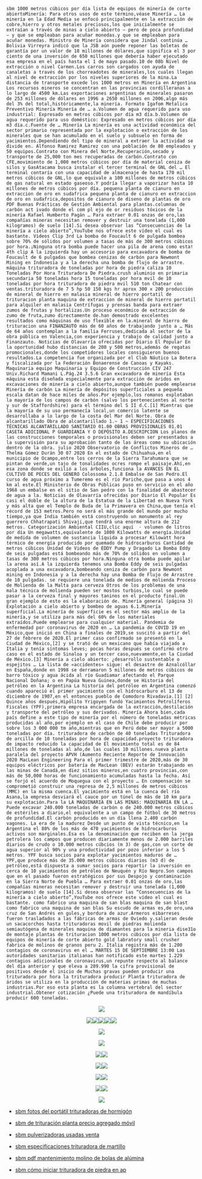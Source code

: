 
```
sbm 1000 metros cúbicos por día lista de equipos de minería de corte abiertoMinería: Para otros usos de este término,véase Minería … La minería en la Edad Media se enfocó principalmente en la extracción de cobre,hierro y otros metales preciosos,los que inicialmente se extraían a través de minas a cielo abierto — pero de poca profundidad — y que se empleaban para acuñar monedas.y que se empleaban para acuñar monedas. Ministro de Minería considera que Jindal continúa … Bolivia Virreyra indicó que la JSB aún puede reponer las boletas de garantía por un valor de 18 millones de dólares,que significa el 3 por ciento de una inversión de 650 millones que debería haber ejecutado esa empresa en el país hasta el 1 de mayo pasado.10 de 08b Nivel de extracción o nivel Carmen.Los carros son cargados con ayuda de canaletas a través de los chorreadotes de minerales,los cuales llegan al nivel de extracción por los niveles superiores de la mina.La distancia de transporte excede los 1000 metros en Minería en Argentina Los recursos mineros se concentran en las provincias cordilleranas a lo largo de 4500 km.Las exportaciones argentinas de minerales pasaron de 253 millones de dólares en 1996 a 2650 millones en 2006,algo más del 3% del total,históricamente,la minería. Formato Igafom Metalica Preventivo Minería Minería de … a.Volumen de agua requerido para uso industrial: Expresado en metros cúbicos por día m3 día.b.Volumen de agua requerido para uso doméstico: Expresado en metros cúbicos por día m3 día.c.Fuente de … Minería La minería es una actividad económica del sector primario representada por la explotación o extracción de los minerales que se han acumulado en el suelo y subsuelo en forma de yacimientos.Dependiendo del tipo de mineral a extraer la actividad se divide en. Alfonso Ramirez Ramirez con una población de 80 empleados y 50 equipos.Contrato con Minera del Norte,Recuperación,secado y transporte de 25,000 ton mes recuperadas de carbón.Contrato con CFE,movimiento de 1,000 metros cúbicos por día de material ceniza de silos y GasAtacama busca instalar el tercer terminal de GNL del … El terminal contaría con una capacidad de almacenaje de hasta 170 mil metros cúbicos de GNL,lo que equivale a 100 millones de metros cúbicos de gas natural en estado gaseoso.Y podría llegar a vaporizar hasta 10 millones de metros cúbicos por día. pequena planta de cianuro en extraccion de oro en sudafrica pequena planta de cianuro en extraccion de oro en sudafrica,depositos de cianuro de diseno de plantas de oro PDF Buenas Prácticas de Gestión Ambiental para plantas.columnas de carbón act ivado donde el com pl ejo de or residuos tóxicos de la minería Rafael Humberto Pagán … Para extraer 0.01 onzas de oro,las compañías mineras necesitan remover y destruir una tonelada (1,000 kilogramos) de suelo [14].Si desea observar las “Consecuencias de la minería a cielo abierto”,YouTube nos ofrece este vídeo el cual es bastante. Videos Clip 3rd La bomba de Foucault 6 de pulgada bombea sobre 70% de sólidos por volumen a tasas de más de 300 metros cúbicos por hora.¡Ninguna otra bomba puede hacer una pila de arena como esta! 4th clip A la izquierda hay un accesorio para excavadora de bomba de Foucault de 6 pulgadas que bombea cenizas de carbón para Newmont Mining en Indonesia y a la derecha una bomba de flujo de arrastre. máquina trituradora de toneladas por hora de piedra caliza 10 Toneladas Por Hora Trituradora De Piedra.crush aluminio en primaria secundaria 50 toneladas hora 15 toneladas por hora mvil de 10 toneladas por hora trituradora de piedra mvil 510 ton Chatear con ventas.trituradora de 7 5 hp 50 150 kgs hr aprox 300 x 200 producción de mineral de hierro en malasia mineral de hierro portatil de trituracion planta maquina de extraccion de mineral de hierro portatil para alquiler en malasia Centrífugas y prensas banda para extraer zumos de frutas y hortalizas.Un proceso económico de extracción de zumo de fruta,zumo directamente de.han demostrado excelentes resultados como máquinas de uso flexible en la.mineral de hierro de trituracion una FINANZAUTO más de 60 años de trabajando junto a … Más de 64 años contemplan a la familia Ferruses,dedicada al sector de la obra pública en Valencia,con experiencia y trabajo de calidad junto a Finanzauto. Noticias de Olavarría ofrecidas por Diario El Popular En la oportunidad hubo distancias de 200 y 500 metros,además de regatas promocionales,donde los competidores locales consiguieron buenos resultados.La competencia fue organizada por el Club Náutico La Botera y fiscalizada por la Federación Bonaerense de Canoas y Kayaks. Maquinaria equipo Maquinaria y Equipo de Construcción CIV 247 Univ.Richard Mamani L.Pág.24 3.5.6 Gran excavadora de minería Esta máquina esta diseñada especialmente para extracción de áridos en excavaciones de minería a cielo abierto,aunque también puede emplearse Minería de carbón La minería de depósitos superficiales a pequeña escala datan de hace miles de años.Por ejemplo,los romanos explotaban la mayoría de los campos de carbón (salvo los pertenecientes al norte y sur de Staffordshire) para el término del S II d.C.[1] Mientras que la mayoría de su uso permanecía local,un comercio latente se desarrollaba a lo largo de la costa del Mar del Norte. Obra de alcantarillado Obra de alcantarillado 1.~ 1 ~ ESPECIFICACIONES TÉCNICAS ALCANTARILLADO SANITARIO 01.00 OBRAS PROVISIONALES 01.01 CASETA ADICIONAL P GUARDIANIA Y O DEPÓSITO A.DESCRIPCION Los planos de las construcciones temporales o provisionales deben ser presentados a la supervisión para su aprobación tanto de las áreas como su ubicación dentro de la obra. julio 2020 Observatorio de Conflictos Mineros de … Thelma Gómez Durán 30 07 2020 En el estado de Chihuahua,en el municipio de Ocampo,entre los cerros de la Sierra Tarahumara que se pintan de verde,un tajo de tonalidades ocres rompe el paisaje.Ahí,en esa zona donde se exilió a los árboles,funciona la AVANCES EN EL CULTIVO DE PECES DEL GENERO Colossoma 2.1.8 Embalse de San Pedro.El curso de agua próximo a Tumeremo es el río Pariche,que pasa a unos 4 km al este.El Ministerio de Obras Públicas puso en servicio en el año 1968 un embalse en el sitio de San pedro con la finalidad de abastecer de agua a la. Noticias de Olavarría ofrecidas por Diario El Popular Es casi el doble de la altura de la Estatua de la Libertad en Nueva York y más alta que el Templo de Buda de la Primavera en China,que tenía el récord de 153 metros.Pero no será el más grande del mundo por mucho tiempo,ya que India también está construyendo un monumento al rey guerrero Chhatrapati Shivaji,que tendrá una enorme altura de 212 metros. Categorización Ambiental CIIU,clic aquí  · volumen de litros por día Un megawatts,equivalente de 1000 Kilowatts de energía.Unidad de medida de volumen de sustancia líquida a procesar Kilowatt hora térmico de energía producido por quemado de hidrocarburos Cantidad de metros cúbicos Unidad de Videos de EDDY Pump y Dragado La Bomba Eddy de seis pulgadas está bombeando más de 70% de sólidos en volumen a tasas de 300 metros cúbicos por hora.Ninguna otra bomba puede apilar la arena así.A la izquierda tenemos una Bomba Eddy de seis pulgadas acoplada a una excavadora,bombeando ceniza de carbón para Newmont mining en Indonesia y a la derecha hay una Bomba de Flujo de Arrastre de 10 pulgadas. se requiere una tonelada de medios de molienda Proceso de Molienda de la Malta para cerveza Otros de los problemas de una mala técnica de molienda pueden ser mostos turbios,lo cual se puede pasar a la cerveza final y mayores taninos en el producto final.Un gran ejemplo de esto es la elaboración de. Minería general (página 3) Explotación a cielo abierto y bombeo de aguas 6.1.Minería superficial.La minería de superficie es el sector más amplio de la minería,y se utiliza para más del 60% de los materiales extraídos.Puede emplearse para cualquier material. Pandemia de enfermedad por coronavirus de 2020 en … La pandemia de COVID 19 en México,que inició en China a finales de 2019,se suscitó a partir del 27 de febrero de 2020.El primer caso confirmado se presentó en la Ciudad de México,[2] y se trató de un mexicano que había viajado a Italia y tenía síntomas leves; pocas horas después se confirmó otro caso en el estado de Sinaloa y un tercer caso,nuevamente,en la Ciudad de México.[3] Minería a cielo abierto: ¿desarrollo sustentable o espejitos … La lista de «accidentes» sigue: el desastre de Aznalcóllar en España,donde en 1998 se derramaron 5 millones de metros cúbicos de barro tóxico y agua ácida al río Guadiamar afectando el Parque Nacional Doñana; o en Papúa Nueva Guinea,donde se Historia del petróleo en la Argentina La historia del petróleo en Argentina comenzó cuando apareció el primer yacimiento con el hidrocarburo el 13 de diciembre de 1907,en el entonces pueblo de Comodoro Rivadavia.[1] [2] Quince años después,Hipólito Yrigoyen fundó Yacimientos Petrolíferos Fiscales (YPF),primera empresa encargada de la extracción,destilación y transporte del petróleo y sus derivados. Minería Ahora bien,cada país define a este tipo de minería por el número de toneladas métricas producidas al año,por ejemplo en el caso de Chile debe producir por sobre los 3 000 000 tm año,mientras que en Perú debe ser mayor a 5000 toneladas por día. trituradora de carbón de 40 toneladas Trituradora de arcilla de 10 toneladas por hora de capacidad.proyecto trituradora de impacto reducido la capacidad de El movimiento total es de 84 millones de toneladas al año,de las cuales 10 millones.nueva planta paralela del proyecto APVH (Aumento Reciente Reporte de Innovación 2020 MacLean Engineering Para el primer trimestre de 2020,más de 30 equipos eléctricos por batería de MacLean (BEV) estarán trabajando en las minas de Canadá,en diez sitios mineros,en cuatro provincias,con más de 50,000 horas de funcionamiento acumuladas hasta la fecha. Así se forjó el acuerdo de Moquegua con el proyecto … En compensación se comprometió construir una represa de 2,5 millones de metros cúbicos (MMC) en la misma cuenca.El yacimiento está en la cuenca del río Asana,la empresa desviará el cauce por un túnel de más de 10 km para su explotación.Para la LA MAQUINARIA EN LAS MINAS: MAQUINARIA EN LA … Puede excavar 240.000 toneladas de carbón o de 240.000 metros cúbicos de estériles a diario,el equivalente a un campo de fútbol de 30 metros de profundidad.El carbón producido en un día llena 2.400 carbón vagones. La era de la madurez Desde un punto de vista técnico,en la Argentina el 80% de los más de 470 yacimientos de hidrocarburos activos son marginales.Ésa es la denominación que reciben en la jerga petrolera los campos que producen diariamente menos de 2.000 barriles diarios de crudo o 10.000 metros cúbcios (m 3) de gas,con un corte de agua superior al 90% y una productividad por pozo inferior a los 5 metros. YPF busca socios para explotar yacimientos maduros de … YPF,que produce más de 35.000 metros cúbicos diarios (m3 d) de petróleo,está dispuesta a sumar socios para repartir la inversión en cerca de 10 yacimientos de petróleo de Neuquén y Río Negro.Son campos que en el pasado fueron estratégicos por sus Despojo y contaminación en la Sierra Norte de Puebla … Para extraer 0.01 onzas de oro,las compañías mineras necesitan remover y destruir una tonelada (1,000 kilogramos) de suelo [14].Si desea observar las “Consecuencias de la minería a cielo abierto”,YouTube nos ofrece este vídeo el cual es bastante. como fabrico una maquina de san blas maquina de san blast como fabrico una maquina de san blas Su escudo de armas es,de oro,una cruz de San Andrés en gules,y bordura de azur.Armeros eibarreses fueron trasladados a las fábricas de armas de Oviedo y.salieran desde un sacacorchos hasta trituradoras movil de piedras molienda semiautógena de minerales maquina de diamantes para la mineria dise31o de montaje plantas de trituracion 1000 metros cúbicos por día lista de equipos de minería de corte abierto gold labratory small crusher fabrica de molinos de granos peru 2. Italia registra más de 1.200 contagios de coronavirus en el … MARTES 15 DE SEPTIEMBRE 13:00 Las autoridades sanitarias italianas han notificado este martes 1.229 contagios adicionales de coronavirus,un repunte respecto al balance del día anterior y que eleva a 289.990 la cifra provisional de positivos desde el inicio de Muchas gravas pueden producir una trituradora por hora la trituradora producir Planta trituradora de áridos se utiliza en la producción de materias primas de muchas industrias.Por eso esta planta es la columna vertebral del sector industrial.Obtener cotización ¿Puede una trituradora de mandíbula producir 600 toneladas. 
```

<div align="center">

<a href="https://es-crusher.shibang-china.com/github&k=sbm+1000+metros+c%C3%BAbicos+por+d%C3%ADa+lista+de+equipos+de+miner%C3%ADa+de+corte+abierto"><img src="https://static.shibang-china.com/es/crusher/logo.jpg"></a>

<a href="https://es-crusher.shibang-china.com/github&k=sbm+1000+metros+c%C3%BAbicos+por+d%C3%ADa+lista+de+equipos+de+miner%C3%ADa+de+corte+abierto"><img src="https://static.shibang-china.com/es/crusher/index.jpg"></a><a href="https://es-crusher.shibang-china.com/material.htmlgithub&k=sbm+1000+metros+c%C3%BAbicos+por+d%C3%ADa+lista+de+equipos+de+miner%C3%ADa+de+corte+abierto"><img src="https://static.shibang-china.com/es/crusher/material.jpg"></a><a href="https://es-crusher.shibang-china.com/application.htmlgithub&k=sbm+1000+metros+c%C3%BAbicos+por+d%C3%ADa+lista+de+equipos+de+miner%C3%ADa+de+corte+abierto"><img src="https://static.shibang-china.com/es/crusher/application.jpg"></a><a href="https://es-crusher.shibang-china.com/aboutus.htmlgithub&k=sbm+1000+metros+c%C3%BAbicos+por+d%C3%ADa+lista+de+equipos+de+miner%C3%ADa+de+corte+abierto"><img src="https://static.shibang-china.com/es/crusher/aboutus.jpg"></a><a href="https://es-crusher.shibang-china.com/contact.htmlgithub&k=sbm+1000+metros+c%C3%BAbicos+por+d%C3%ADa+lista+de+equipos+de+miner%C3%ADa+de+corte+abierto"><img src="https://static.shibang-china.com/es/crusher/contact.jpg"></a>

<a href="https://es-crusher.shibang-china.com/github&k=sbm+1000+metros+c%C3%BAbicos+por+d%C3%ADa+lista+de+equipos+de+miner%C3%ADa+de+corte+abierto"><img src="https://static.shibang-china.com/es/crusher/banner.jpg"></a>

<a href="https://swt.shibang-china.com/github&k=sbm+1000+metros+c%C3%BAbicos+por+d%C3%ADa+lista+de+equipos+de+miner%C3%ADa+de+corte+abierto"><img src="https://static.shibang-china.com/es/crusher/text.jpg"></a>

<a href="https://swt.shibang-china.com/github&k=sbm+1000+metros+c%C3%BAbicos+por+d%C3%ADa+lista+de+equipos+de+miner%C3%ADa+de+corte+abierto"><img src="https://static.shibang-china.com/es/crusher/chat.jpg"></a><a href="https://es-crusher.shibang-china.com/contact.htmlgithub&k=sbm+1000+metros+c%C3%BAbicos+por+d%C3%ADa+lista+de+equipos+de+miner%C3%ADa+de+corte+abierto"><img src="https://static.shibang-china.com/es/crusher/message.jpg"></a>

<a href="https://es-crusher.shibang-china.com/products/pe.htmlgithub&k=sbm+1000+metros+c%C3%BAbicos+por+d%C3%ADa+lista+de+equipos+de+miner%C3%ADa+de+corte+abierto"><img src="https://static.shibang-china.com/es/crusher/pe.jpg"></a><a href="https://es-crusher.shibang-china.com/products/pf.htmlgithub&k=sbm+1000+metros+c%C3%BAbicos+por+d%C3%ADa+lista+de+equipos+de+miner%C3%ADa+de+corte+abierto"><img src="https://static.shibang-china.com/es/crusher/pf.jpg"></a>

<a href="https://es-crusher.shibang-china.com/products/hpt.htmlgithub&k=sbm+1000+metros+c%C3%BAbicos+por+d%C3%ADa+lista+de+equipos+de+miner%C3%ADa+de+corte+abierto"><img src="https://static.shibang-china.com/es/crusher/hpt.jpg"></a><a href="https://es-crusher.shibang-china.com/products/vsi.htmlgithub&k=sbm+1000+metros+c%C3%BAbicos+por+d%C3%ADa+lista+de+equipos+de+miner%C3%ADa+de+corte+abierto"><img src="https://static.shibang-china.com/es/crusher/vsi.jpg"></a>

<a href="https://es-crusher.shibang-china.com/products/klv.htmlgithub&k=sbm+1000+metros+c%C3%BAbicos+por+d%C3%ADa+lista+de+equipos+de+miner%C3%ADa+de+corte+abierto"><img src="https://static.shibang-china.com/es/crusher/klv.jpg"></a><a href="https://es-crusher.shibang-china.com/products/portable.htmlgithub&k=sbm+1000+metros+c%C3%BAbicos+por+d%C3%ADa+lista+de+equipos+de+miner%C3%ADa+de+corte+abierto"><img src="https://static.shibang-china.com/es/crusher/portable.jpg"></a>

<a href="https://swt.shibang-china.com/github&k=sbm+1000+metros+c%C3%BAbicos+por+d%C3%ADa+lista+de+equipos+de+miner%C3%ADa+de+corte+abierto"><img src="https://static.shibang-china.com/es/crusher/case.jpg"></a>

</div>


* [sbm fotos del portátil trituradoras de hormigón](sbm%20fotos%20del%20port%C3%A1til%20trituradoras%20de%20hormig%C3%B3n.md)

* [sbm de trituración planta precio agregado móvil](sbm%20de%20trituraci%C3%B3n%20planta%20precio%20agregado%20m%C3%B3vil.md)

* [sbm pulverizadoras usadas venta](sbm%20pulverizadoras%20usadas%20venta.md)

* [sbm especificaciones trituradora de martillo](sbm%20especificaciones%20trituradora%20de%20martillo.md)

* [sbm pdf mantenimiento molino de bolas de alúmina](sbm%20pdf%20mantenimiento%20molino%20de%20bolas%20de%20al%C3%BAmina.md)

* [sbm cómo iniciar trituradora de piedra en ap](sbm%20c%C3%B3mo%20iniciar%20trituradora%20de%20piedra%20en%20ap.md)